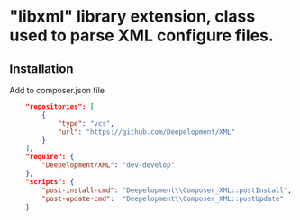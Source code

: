 # "libxml" library extension, class used to parse XML configure files.

## Installation

Add to composer.json file

``` json
    "repositories": [
        {
            "type": "vcs",
            "url": "https://github.com/Deepelopment/XML"
        }
    ],
    "require": {
        "Deepelopment/XML": "dev-develop"
    },
    "scripts": {
        "post-install-cmd": "Deepelopment\\Composer_XML::postInstall",
        "post-update-cmd":  "Deepelopment\\Composer_XML::postUpdate"
    }
```


